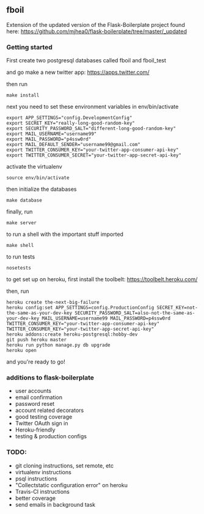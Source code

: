 ## fboil

Extension of the updated version of the Flask-Boilerplate project found here: https://github.com/mjhea0/flask-boilerplate/tree/master/_updated

### Getting started
First create two postgresql databases called fboil and fboil_test

and go make a new twitter app: https://apps.twitter.com/

then run

	make install

next you need to set these environment variables in env/bin/activate

	export APP_SETTINGS="config.DevelopmentConfig"
	export SECRET_KEY="really-long-good-random-key"
	export SECURITY_PASSWORD_SALT="different-long-good-random-key"
	export MAIL_USERNAME="username99"
	export MAIL_PASSWORD="p4ssw0rd"
	export MAIL_DEFAULT_SENDER="username99@gmail.com"
	export TWITTER_CONSUMER_KEY="your-twitter-app-consumer-api-key"
	export TWITTER_CONSUMER_SECRET="your-twitter-app-secret-api-key"

activate the virtualenv

	source env/bin/activate
	
then initialize the databases

	make database

finally, run

	make server

to run a shell with the important stuff imported

	make shell

to run tests

	nosetests

to get set up on heroku, first install the toolbelt: https://toolbelt.heroku.com/

then, run

	heroku create the-next-big-failure
	heroku config:set APP_SETTINGS=config.ProductionConfig SECRET_KEY=not-the-same-as-your-dev-key SECURITY_PASSWORD_SALT=also-not-the-same-as-your-dev-key MAIL_USERNAME=username99 MAIL_PASSWORD=p4ssw0rd TWITTER_CONSUMER_KEY="your-twitter-app-consumer-api-key" TWITTER_CONSUMER_KEY="your-twitter-app-secret-api-key"
	heroku addons:create heroku-postgresql:hobby-dev
	git push heroku master
	heroku run python manage.py db upgrade
	heroku open

and you're ready to go!

### additions to flask-boilerplate
+ user accounts
+ email confirmation
+ password reset
+ account related decorators
+ good testing coverage
+ Twitter OAuth sign in
+ Heroku-friendly
+ testing & production configs


### TODO:
+ git cloning instructions, set remote, etc
+ virtualenv instructions
+ psql instructions
+ "Collectstatic configuration error" on heroku
+ Travis-CI instructions
+ better coverage
+ send emails in background task

